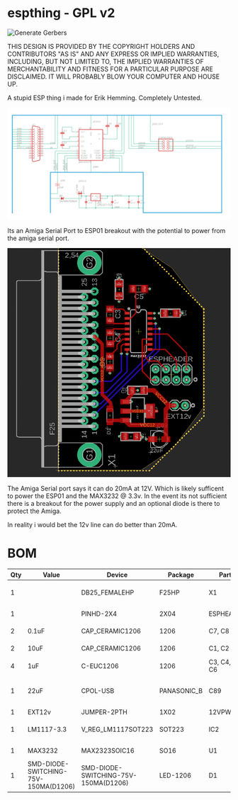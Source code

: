 # espthing - GPL v2

![Generate Gerbers](https://github.com/terriblefire/espthing/actions/workflows/gerbers.yml/badge.svg)

THIS DESIGN IS PROVIDED BY THE COPYRIGHT HOLDERS AND CONTRIBUTORS "AS IS" AND ANY EXPRESS OR IMPLIED WARRANTIES, INCLUDING, BUT NOT LIMITED TO, THE IMPLIED WARRANTIES OF MERCHANTABILITY AND FITNESS FOR A PARTICULAR PURPOSE ARE DISCLAIMED. IT WILL PROBABLY BLOW YOUR COMPUTER AND HOUSE UP. 

A stupid ESP thing i made for Erik Hemming. Completely Untested.

![Schematic](images/schematic.png)

Its an Amiga Serial Port to ESP01 breakout with the potential to power from the amiga serial port.

![Board](images/board.png)

The Amiga Serial port says it can do 20mA at 12V. Which is likely sufficent to power the ESP01 and the MAX3232 @ 3.3v. In the event its not sufficient there is a breakout for the power supply and an optional diode is there to protect the Amiga.

In reality i would bet the 12v line can do better than 20mA.

# BOM

| Qty | Value                                | Device                               | Package     | Parts          | Description                          |
| --- | ------------------------------------ | ------------------------------------ | ----------- | -------------- | ------------------------------------ |
| 1   |                                      | DB25_FEMALEHP                        | F25HP       | X1             | 25 Pin Female Connector.             |
| 1   |                                      | PINHD-2X4                            | 2X04        | ESPHEADER      | 2 x 4 PIN HEADER                     |
| 2   | 0.1uF                                | CAP_CERAMIC1206                      | 1206        | C7, C8         | Ceramic Capacitors                   |
| 2   | 10uF                                 | CAP_CERAMIC1206                      | 1206        | C1, C2         | Ceramic Capacitors                   |
| 4   | 1uF                                  | C-EUC1206                            | 1206        | C3, C4, C5, C6 | 50V Capacitory                       |
| 1   | 22uF                                 | CPOL-USB                             | PANASONIC_B | C89            | POLARIZED CAPACITOR, American symbol |
| 1   | EXT12v                               | JUMPER-2PTH                          | 1X02        | 12VPWR         | Jumper                               |
| 1   | LM1117-3.3                           | V_REG_LM1117SOT223                   | SOT223      | IC2            | Voltage Regulator LM1117             |
| 1   | MAX3232                              | MAX2323SOIC16                        | SO16        | U1             | RS232 Transceiver                    |
| 1   | SMD-DIODE-SWITCHING-75V-150MA(D1206) | SMD-DIODE-SWITCHING-75V-150MA(D1206) | LED-1206    | D1             | 304040005                            |
